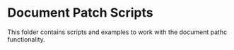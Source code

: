 # Document Patch Scripts

This folder contains scripts and examples to work with the document pathc functionality.
